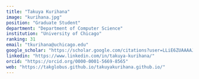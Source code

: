 ```yaml
---
title: "Takuya Kurihana"
image: "kurihana.jpg"
position: "Graduate Student"
department: "Department of Computer Science"
institution: "University of Chicago"
ranking: 31
email: "tkurihana@uchicago.edu"
google_scholar: "https://scholar.google.com/citations?user=LLiE6ZUAAAAJ&hl=en"
linkedin: "https://www.linkedin.com/in/takuya-kurihana/"
orcid: "https://orcid.org/0000-0001-5669-8565"
web: "https://takglobus.github.io/takuyakurihana.github.io/"
---
```

